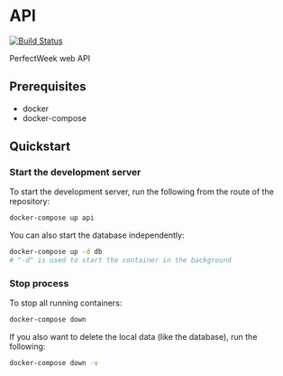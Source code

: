 # API

[![Build Status](https://travis-ci.org/benard-g/api.svg?branch=master)](https://travis-ci.org/benard-g/api)

PerfectWeek web API

## Prerequisites

- docker
- docker-compose

## Quickstart

### Start the development server

To start the development server, run the following from the route of the repository:

```sh
docker-compose up api
```

You can also start the database independently:

```sh
docker-compose up -d db
# "-d" is used to start the container in the background
```

### Stop process

To stop all running containers:

```sh
docker-compose down
```

If you also want to delete the local data (like the database), run the following:

```sh
docker-compose down -v
```
